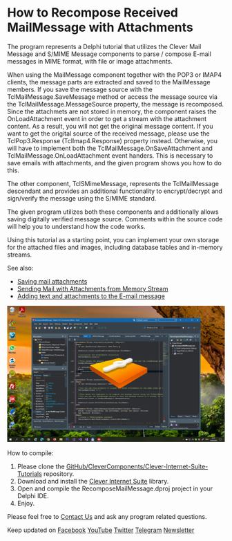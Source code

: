 # How to Recompose Received MailMessage with Attachments

The program represents a Delphi tutorial that utilizes the Clever Mail Message and S/MIME Message components to parse / compose E-mail messages in MIME format, with file or image attachments.   

When using the MailMessage component together with the POP3 or IMAP4 clients, the message parts are extracted and saved to the MailMessage members.
If you save the message source with the TclMailMessage.SaveMessage method or access the message source via the TclMailMessage.MessageSource property, the message is recomposed.
Since the attachmets are not stored in memory, the component raises the OnLoadAttachment event in order to get a stream with the attachment content.
As a result, you will not get the original message content. If you want to get the origital source of the received message, please use the TclPop3.Response (TclImap4.Response) property instead.
Otherwise, you will have to implement both the TclMailMessage.OnSaveAttachment and TclMailMessage.OnLoadAttachment event handers.
This is necessary to save emails with attachments, and the given program shows you how to do this.    

The other component, TclSMimeMessage, represents the TclMailMessage descendant and provides an additional functionality to encrypt/decrypt and sign/verify the message using the S/MIME standard.   

The given program utilizes both these components and additionally allows saving digitally verified message source. Comments within the source code will help you to understand how the code works.   

Using this tutorial as a starting point, you can implement your own storage for the attached files and images, including database tables and in-memory streams.   

See also:   
* [Saving mail attachments](https://www.clevercomponents.com/portal/kb/a33/saving-mail-attachments.aspx)
* [Sending Mail with Attachments from Memory Stream](https://www.clevercomponents.com/portal/kb/a121/sending-mail-with-attachments-from-memory-stream.aspx)
* [Adding text and attachments to the E-mail message](https://www.clevercomponents.com/portal/kb/a124/adding-text-and-attachments-to-the-e-mail-message.aspx)

![Screenshot](recompose-mail-message.jpg)

How to compile:   
1. Please clone the [GitHub/CleverComponents/Clever-Internet-Suite-Tutorials](https://github.com/CleverComponents/Clever-Internet-Suite-Tutorials) repository.
2. Download and install the [Clever Internet Suite](https://www.clevercomponents.com/downloads/inetsuite/suitedownload.asp) library.
3. Open and compile the RecomposeMailMessage.dproj project in your Delphi IDE.
4. Enjoy.

Please feel free to [Contact Us](https://www.clevercomponents.com/support/) and ask any program related questions.   

Keep updated on [Facebook](http://www.facebook.com/clevercomponents)   [YouTube](https://www.youtube.com/channel/UC9Si4WNQVSeXQMjdEJ8j1fg)   [Twitter](https://twitter.com/CleverComponent)   [Telegram](https://t.me/clevercomponents)   [Newsletter](https://www.clevercomponents.com/home/maillist.asp)   
